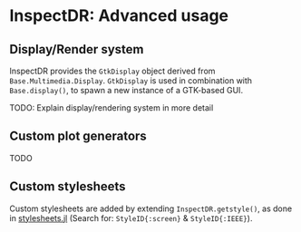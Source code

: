 # InspectDR: Advanced usage

<a name="DisplaySystem"></a>
## Display/Render system

InspectDR provides the `GtkDisplay` object derived from `Base.Multimedia.Display`.  `GtkDisplay` is used in combination with `Base.display()`, to spawn a new instance of a GTK-based GUI.

TODO: Explain display/rendering system in more detail

<a name="CustomGenerators"></a>
## Custom plot generators

TODO

<a name="CustomStylesheets"></a>
## Custom stylesheets

Custom stylesheets are added by extending `InspectDR.getstyle()`, as done in [stylesheets.jl](../src/stylesheets.jl) (Search for: `StyleID{:screen}` & `StyleID{:IEEE}`).

